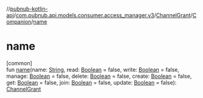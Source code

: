 //[pubnub-kotlin-api](../../../../index.md)/[com.pubnub.api.models.consumer.access_manager.v3](../../index.md)/[ChannelGrant](../index.md)/[Companion](index.md)/[name](name.md)

# name

[common]\
fun [name](name.md)(name: [String](https://kotlinlang.org/api/latest/jvm/stdlib/kotlin-stdlib/kotlin/-string/index.html), read: [Boolean](https://kotlinlang.org/api/latest/jvm/stdlib/kotlin-stdlib/kotlin/-boolean/index.html) = false, write: [Boolean](https://kotlinlang.org/api/latest/jvm/stdlib/kotlin-stdlib/kotlin/-boolean/index.html) = false, manage: [Boolean](https://kotlinlang.org/api/latest/jvm/stdlib/kotlin-stdlib/kotlin/-boolean/index.html) = false, delete: [Boolean](https://kotlinlang.org/api/latest/jvm/stdlib/kotlin-stdlib/kotlin/-boolean/index.html) = false, create: [Boolean](https://kotlinlang.org/api/latest/jvm/stdlib/kotlin-stdlib/kotlin/-boolean/index.html) = false, get: [Boolean](https://kotlinlang.org/api/latest/jvm/stdlib/kotlin-stdlib/kotlin/-boolean/index.html) = false, join: [Boolean](https://kotlinlang.org/api/latest/jvm/stdlib/kotlin-stdlib/kotlin/-boolean/index.html) = false, update: [Boolean](https://kotlinlang.org/api/latest/jvm/stdlib/kotlin-stdlib/kotlin/-boolean/index.html) = false): [ChannelGrant](../index.md)
